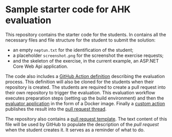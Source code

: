 # Sample starter code for AHK evaluation

This repository contains the starter code for the students. In contains all the necessary files and file structure for the student to submit the solution:

- an empty `neptun.txt` for the identification of the student;
- a placeholder `screenshot.png` for the screenshot the exercise requests;
- and the skeleton of the exercise, in the current example, an ASP.NET Core Web Api application.

The code also includes a [GitHub Action definition](https://github.com/akosdudas/ahk-sample-startercode/blob/master/.github/workflows/evaluate.yml) describing the evaluation process. This definition will also be cloned for the students when their repository is created. The students are required to create a pull request into their own repository to trigger the evaluation. This evaluation workflow executes preparation steps (setting up the build environment) and then the [evaluator application](https://github.com/akosdudas/ahk-sample-evaluator) in the form of a Docker image. Finally a [custom action](https://github.com/akosdudas/ahk-action-publish-result-pr) publishes the result into the [pull request thread](https://github.com/akosdudas/ahk-sample-studentsolution/pull/1).

The repository also contains a [pull request template](https://github.com/akosdudas/ahk-sample-startercode/blob/master/.github/pull_request_template.md). The text content of this file will be used by GitHub to populate the description of the _pull request_ when the student creates it. It serves as a reminder of what to do.
